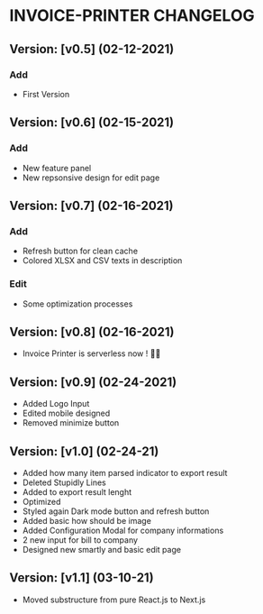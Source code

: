 # INVOICE-PRINTER CHANGELOG

## Version: [v0.5] (02-12-2021)
### Add
- First Version

## Version: [v0.6] (02-15-2021)
### Add
- New feature panel
- New repsonsive design for edit page

## Version: [v0.7] (02-16-2021)
### Add
- Refresh button for clean cache
- Colored XLSX and CSV texts in description

### Edit
- Some optimization processes

## Version: [v0.8] (02-16-2021)
- Invoice Printer is serverless now ! 🎉🎉

## Version: [v0.9] (02-24-2021)
- Added Logo Input
- Edited mobile designed
- Removed minimize button

## Version: [v1.0] (02-24-21)
- Added how many item parsed indicator to export result
- Deleted Stupidly Lines
- Added to export result lenght
- Optimized
- Styled again Dark mode button and refresh button
- Added basic how should be image
- Added Configuration Modal for company informations 
- 2 new input for bill to company
- Designed new smartly and basic edit page

## Version: [v1.1] (03-10-21)
- Moved substructure from pure React.js to Next.js